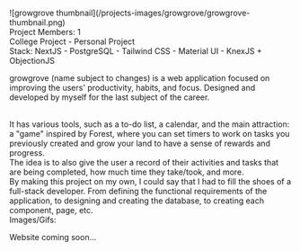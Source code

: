 <br>
![growgrove thumbnail](/projects-images/growgrove/growgrove-thumbnail.png)

<br>
Project Members: 1
<br>
College Project - Personal Project
<br>
Stack: NextJS - PostgreSQL - Tailwind CSS - Material UI - KnexJS + ObjectionJS

<br>

growgrove (name subject to changes) is a web application focused on improving the users&apos; productivity, habits, and focus. Designed and developed by myself for the last subject of the career.

<br>
It has various tools, such as a to-do list, a calendar, and the main attraction: a "game" inspired by Forest, where you can set timers to work on tasks you previously created and grow your land to have a sense of rewards and progress.

<!-- <br>
![tasks gif](/projects-images/growgrove/tasks.gif)

<br>
![tile-selection gif](/projects-images/growgrove/tile-selection.gif)

<br>
![start-timer](/projects-images/growgrove/start-timer.png)

<br>
![finish-timer](/projects-images/growgrove/finish-timer.gif) -->

<br>
The idea is to also give the user a record of their activities and tasks that are being completed, how much time they take/took, and more.

<br>
By making this project on my own, I could say that I had to fill the shoes of a full-stack developer. From defining the functional requirements of the application, to designing and creating the database, to creating each component, page, etc.

<br>
Images/Gifs:

Website coming soon...
